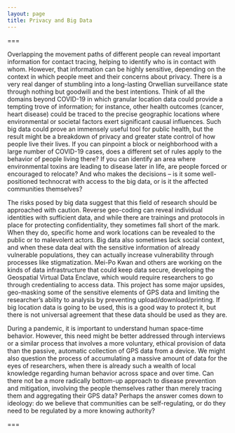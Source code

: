 ```yaml
---
layout: page
title: Privacy and Big Data
---
```


===

Overlapping the movement paths of different people can reveal important information for contact tracing, helping to identify who is in contact with whom. However, that information can be highly sensitive, depending on the context in which people meet and their concerns about privacy. There is a very real danger of stumbling into a long-lasting Orwellian surveillance state through nothing but goodwill and the best intentions. Think of all the domains beyond COVID-19 in which granular location data could provide a tempting trove of information; for instance, other health outcomes (cancer, heart disease) could be traced to the precise geographic locations where environmental or societal factors exert significant causal influences. Such big data could prove an immensely useful tool for public health, but the result might be a breakdown of privacy and greater state control of how people live their lives. If you can pinpoint a block or neighborhood with a large number of COVID-19 cases, does a different set of rules apply to the behavior of people living there? If you can identify an area where environmental toxins are leading to disease later in life, are people forced or encouraged to relocate? And who makes the decisions – is it some well-positioned technocrat with access to the big data, or is it the affected communities themselves?

The risks posed by big data suggest that this field of research should be approached with caution. Reverse geo-coding can reveal individual identities with sufficient data, and while there are trainings and protocols in place for protecting confidentiality, they sometimes fall short of the mark. When they do, specific home and work locations can be revealed to the public or to malevolent actors. Big data also sometimes lack social context, and when these data deal with the sensitive information of already vulnerable populations, they can actually increase vulnerability through processes like stigmatization. Mei-Po Kwan and others are working on the kinds of data infrastructure that could keep data secure, developing the Geospatial Virtual Data Enclave, which would require researchers to go through credentialing to access data. This project has some major upsides, geo-masking some of the sensitive elements of GPS data and limiting the researcher’s ability to analysis by preventing upload/download/printing. If big location data is going to be used, this is a good way to protect it, but there is not universal agreement that these data should be used as they are. 

During a pandemic, it is important to understand human space-time behavior. However, this need might be better addressed through interviews or a similar process that involves a more voluntary, ethical provision of data than the passive, automatic collection of GPS data from a device. We might also question the process of accumulating a massive amount of data for the eyes of researchers, when there is already such a wealth of local knowledge regarding human behavior across space and over time. Can there not be a more radically bottom-up approach to disease prevention and mitigation, involving the people themselves rather than merely tracing them and aggregating their GPS data? Perhaps the answer comes down to ideology: do we believe that communities can be self-regulating, or do they need to be regulated by a more knowing authority?  

===
